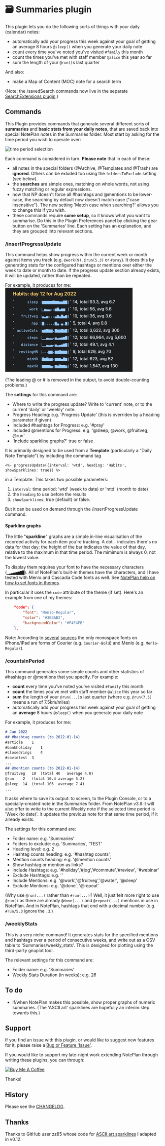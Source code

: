 # 🗃 Summaries plugin

This plugin lets you do the following sorts of things with your daily (calendar) notes:
- automatically add your progress this week against your goal of getting an average 8 hours `@sleep()` when you generate your daily note
- count every time you've noted you've visited  `#family` this month
- count the times you've met with staff member `@alice` this year so far
- sum the length of your `@run()`s last quarter

And also:
- make a Map of Content (MOC) note for a search term

(Note: the /savedSearch commands now live in the separate [SearchExtensions plugin](https://github.com/NotePlan/plugins/tree/main/jgclark.SearchExtensions/).)

## Commands
This Plugin provides commands that generate several different sorts of **summaries** and **basic stats from your daily notes**, that are saved back into special NotePlan notes in the Summaries folder. Most start by asking for the time period you wish to operate over:

![time period selection](time-period-selection.jpg)

Each command is considered in turn. 
**Please note** that in each of these: 
- all notes in the special folders (@Archive, @Templates and @Trash) are **ignored**.  Others can be exluded too using the `foldersToExclude` setting (see below).
- the **searches** are simple ones, matching on whole words, not using fuzzy matching or regular expressions.
- now that NP doesn't force all #hashtags and @mentions to be lower-case, the searching by default now doesn't match case ("case insensitive"). The new setting 'Match case when searching?' allows you to change this if you wish.
- these commands require **some setup**, so it knows what you want to summarise. Do this in the Plugin Preferences panel by clicking the gear button on the 'Summaries' line. Each setting has an explanation, and they are grouped into relevant sections.

### /insertProgressUpdate
This command helps show progress within the current week or month against items you track (e.g. `@work(9)`, `@run(5.3)` or `#pray`). It does this by generating stats for the configured hashtags or mentions over either the week to date or month to date. If the progress update section already exists, it will be updated, rather than be repeated.

For example, it produces for me: 
![progress update with sparkline](ipu12-with-sparkline.jpg)

(The leading @ or # is removed in the output, to avoid double-counting problems.)

The **settings** for this command are:
- Where to write the progress update? Write to 'current' note, or to the current 'daily' or 'weekly' note. 
- Progress Heading: e.g. 'Progress Update'  (this is overriden by a heading parameter if given)
- Included #hashtags for Progress: e.g. '#pray'
- Included @mentions for Progress: e.g. '@sleep, @work, @fruitveg, @run'
- 'Include sparkline graphs?' true or false

It is primarily designed to be used from a **Template** (particularly a "Daily Note Template") by including the command tag
```
<%- progressUpdate({interval: 'wtd', heading: 'Habits', showSparklines: true}) %>
```
in a Template. This takes two possible parameters:
1. `interval`: time period: 'wtd' (week to date) or 'mtd' (month to date)
2. the `heading` to use before the results
3. `showSparklines`: true (default) or false.

But it can be used on demand through the  /insertProgressUpdate command.

#### Sparkline graphs
The little "**sparkline**" graphs are a simple in-line visualisation of the recorded activity for each item you're tracking. A dot `.` indicates there's no data for that day; the height of the bar indicates the value of that day, relative to the maximum in that time period. The mimimum is always 0, not the lowest value.

To display them requires your font to have the necessary characters (`▁▂▃▄▅▆▇█`). All of NotePlan's built-in themes have the characters, and I have tested with Menlo and Cascadia Code fonts as well.  See [NotePlan help on how to set fonts in themes](https://help.noteplan.co/article/44-customize-themes#fonts).

In particular it uses the `code` attribute of the theme (if set). Here's an example from one of my themes:
```json
	"code": {
		"font": "Menlo-Regular",
		"color": "#3B3AB2",
        "backgroundColor": "#F4F4FB"
    },
```

Note: According to [several](https://wiki.mobileread.com/wiki/List_of_fonts_included_with_each_device) [sources](http://iosfonts.com/) the only monospace fonts on iPhone/iPad are forms of Courier (e.g. `Courier-Bold`) and Menlo (e.g. `Menlo-Regular`).

<!-- more on the other types, starting with YesNo -->

### /countsInPeriod
This command generates some simple counts and other statistics of #hashtags or @mentions that you specify. For example:
- **count** every time you've noted you've visited  `#family` this month
- **count** the times you've met with staff member `@alice` this year so far
- **sum** the length of your `@run(...)`s last quarter (where e.g. `@run(7.5)` means a run of 7.5km/miles)
- automatically add your progress this week against your goal of getting an **average** 8 hours `@sleep()` when you generate your daily note

For example, it produces for me:

```markdown
# Jan 2022
## #hashtag counts (to 2022-01-14)
#article	1
#bankholiday	1
#closedrings	4
#covidtest	3
...
## @mention counts (to 2022-01-14)
@fruitveg	10	(total 40	average 4.0)
@run	2	(total 10.4	average 5.2)
@sleep	14	(total 103	average 7.4)
...
```

It asks where to save its output: to screen, to the Plugin Console, or to a specially-created note in the Summaries folder.
From NotePlan v3.6 it will also offer to write to the current Weekly note if the selected time period is 'Week (to date)'.
It  updates the previous note for that same time period, if it already exists.

The settings for this command are:
- Folder name: e.g. 'Summaries'
- Folders to exclude: e.g. 'Summaries', 'TEST'
- Heading level: e.g. 2
- Hashtag counts heading: e.g. '#hashtag counts',
- Mention counts heading: e.g. '@mention counts'
- Show hashtag or mention as links?
- Include Hashtags: e.g. '#holiday','#jog','#commute','#review', '#webinar'
- Exclude Hashtags: e.g. ''
- Include Mentions: e.g. '@work','@fruitveg','@water', '@sleep'
- Exclude Mentions: e.g. '@done', '@repeat'

(Why use `@run(...)` rather than `#run(...)`? Well, it just felt more right to use `@run()` as there are already `@done(...)` and `@repeat(...)` mentions in use in NotePlan. And in NotePlan, hashtags that end with a decimal number (e.g. `#run/5.3` ignore the `.3`.)

### /weeklyStats
This is a very niche command! It generates stats for the specified mentions and hashtags over a period of consecutive weeks, and write out as a CSV table to 'Summaries/weekly_stats'. This is designed for plotting using the third-party gnuplot tool.

The relevant settings for this command are:
- Folder name: e.g. 'Summaries'
- Weekly Stats Duration (in weeks): e.g. 26

## To do
- if/when NotePlan makes this possible, show proper graphs of numeric summaries. (The 'ASCII art' sparklines are hopefully an interim step towards this.)

## Support
If you find an issue with this plugin, or would like to suggest new features for it, please raise a [Bug or Feature 'Issue'](https://github.com/NotePlan/plugins/issues).

If you would like to support my late-night work extending NotePlan through writing these plugins, you can through:

[<img width="200px" alt="Buy Me A Coffee" src="https://www.buymeacoffee.com/assets/img/guidelines/download-assets-sm-2.svg">](https://www.buymeacoffee.com/revjgc)

Thanks!

## History
Please see the [CHANGELOG](CHANGELOG.md).

## Thanks
Thanks to GitHub user zz85 whose code for [ASCII art sparklines](https://github.com/zz85/ascii-graphs.js) I adapted in v0.12.
